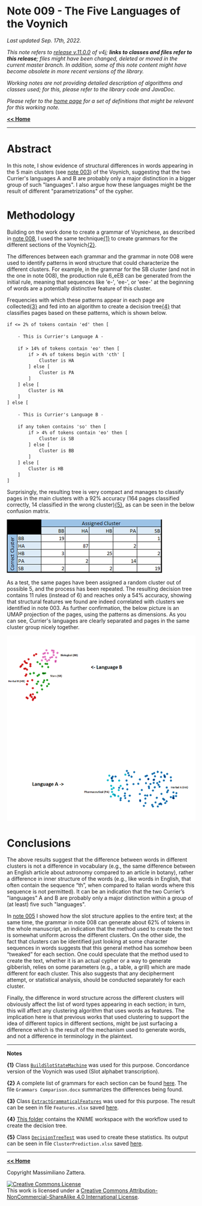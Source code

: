 # Note 009 - The Five Languages of the Voynich

_Last updated Sep. 17th, 2022._

_This note refers to [release v.11.0.0](https://github.com/mzattera/v4j/tree/v.11.0.0) of v4j;
**links to classes and files refer to this release**; files might have been changed, deleted or moved in the current master branch.
In addition, some of this note content might have become obsolete in more recent versions of the library._

_Working notes are not providing detailed description of algorithms and classes used; for this, please refer to the 
library code and JavaDoc._

_Please refer to the [home page](..) for a set of definitions that might be relevant for this working note._

[**<< Home**](..)

---


# Abstract

In this note, I show evidence of structural differences in words appearing in the 5 main clusters (see [note 003](../003)) of the Voynich,
suggesting that the two Currier's languages A and B are probably only a major distinction in a bigger group of such "languages".
I also argue how these languages might be the result of different "parametrizations" of the cypher.


# Methodology

Building on the work done to create a grammar of Voynichese, as described in [note 008](../008), I used the same technique[{1}](#Note1) to create grammars for the 
different sections of the Voynich[{2}](#Note2).

The differences between each grammar and the grammar in note 008 were used to identify patterns in word structure that could characterize the different clusters.
For example, in the grammar for the SB cluster (and not in the one in note 008), the production rule 6_eEB can be generated from the initial rule,
meaning that sequences like 'e-', 'ee-', or 'eee-' at the beginning of words are a potentially distinctive feature of this cluster. 

Frequencies with which these patterns appear in each page are collected[{3}](#Note3) and fed into an algorithm 
to create a decision tree[{4}](#Note4) that classifies pages based on these patterns, which is shown below.


```
if <= 2% of tokens contain 'ed' then [ 

	- This is Currier's Language A -
	
	if > 14% of tokens contain 'eo' then [
		if > 4% of tokens begin with 'cth' [
			Cluster is HA
		] else [
			Cluster is PA
		]
	] else [
		Cluster is HA
	]
] else [ 

	- This is Currier's Language B -
	
	if any token contains 'so' then [
		if > 4% of tokens contain 'eo' then [
			Cluster is SB
		] else [
			Cluster is BB
		]
	] else [
		Cluster is HB
	]
]
```

Surprisingly, the resulting tree is very compact and manages to classify pages in the main clusters with a 92% accuracy (164 pages classified correctly, 14 classified in the wrong cluster)[{5}](#Note5),
as can be seen in the below confusion matrix.

![Confusion matrix](images/ConfusionMatrix.PNG)

As a test, the same pages have been assigned a random cluster out of possible 5, and the process has been repeated. The resulting decision tree contains 11 rules (instead of 6) and reaches only a 54%
accuracy, showing that structural features we found are indeed correlated with clusters we identified in note 003. As further confirmation,
the below picture is an UMAP projection of the pages, using the patterns as dimensions. As you can see, Currier's languages are clearly separated and pages in the same cluster group nicely together.

![UMAP projection (Neighbors=35) of pages, using patterns as dimensions](images/UMAP.png)

 
# Conclusions

The above results suggest that the difference between words in different clusters is not a
difference in vocabulary (e.g., the same difference between an English article about astronomy
compared to an article in botany), rather a difference in inner structure of the words (e.g., like words in
English, that often contain the sequence “th”, when compared to Italian words where this sequence is
not permitted). It can be an indication that the two Currier’s "languages" A and B are probably
only a major distinction within a group of (at least) five such "languages".

In [note 005](../005) I showed how the slot structure applies to the entire text; 
at the same time, the grammar in note 008 can generate about 62% of tokens in the whole manuscript, an indication that the
method used to create the text is somewhat uniform across the different clusters. On the
other side, the fact that clusters can be identified just looking at some character
sequences in words suggests that this general method has somehow been “tweaked” for each
section. One could speculate that the method used to create the text, whether it is an actual
cypher or a way to generate gibberish, relies on some parameters (e.g., a table, a grill) which
are made different for each cluster. This also suggests that any decipherment attempt, or
statistical analysis, should be conducted separately for each cluster.

Finally, the difference in word structure across the different clusters will obviously affect
the list of word types appearing in each section; in turn, this will affect any clustering
algorithm that uses words as features. The implication here is that previous works that used
clustering to support the idea of different topics in different sections, might be just surfacing
a difference which is the result of the mechanism used to generate words, and not
a difference in terminology in the plaintext. 
  
	
---

**Notes**

<a id="Note1">**{1}**</a> Class [`BuildSlotStateMachine`](https://github.com/mzattera/v4j/blob/v.11.0.0/eclipse/io.github.mzattera.v4j-apps/src/main/java/io/github/mzattera/v4j/applications/slot/BuildSlotStateMachine.java) was used for this purpose. Concordance version of the Voynich was used (Slot alphabet transcription).

<a id="Note2">**{2}**</a> A complete list of grammars for each section can be found [here](https://github.com/mzattera/v4j/tree/master/resources/analysis/grammar). The file `Grammars Comparison.docx` summarizes
the differences being found.

<a id="Note3">**{3}**</a> Class [`ExtractGrammaticalFeatures`](https://github.com/mzattera/v4j/blob/v.11.0.0/eclipse/io.github.mzattera.v4j-apps/src/main/java/io/github/mzattera/v4j/applications/slot/ExtractGrammaticalFeatures.java) was used for this purpose.
The result can be seen in file `Features.xlsx` saved [here](https://github.com/mzattera/v4j/tree/master/resources/analysis/grammar).

<a id="Note4">**{4}**</a> [This folder](https://github.com/mzattera/v4j/tree/v.11.0.0/KNIME/Word%20Structure%20Clustering) contains the KNIME workspace with the workflow used to create the decision tree.

<a id="Note5">**{5}**</a> Class [`DecisionTreeTest`](https://github.com/mzattera/v4j/blob/v.11.0.0/eclipse/io.github.mzattera.v4j-apps/src/main/java/io/github/mzattera/v4j/applications/slot/DecisionTreeTest.java)
was used to create these statistics. Its output can be seen in file `ClusterPrediction.xlsx` saved [here](https://github.com/mzattera/v4j/tree/master/resources/analysis/grammar).



---

[**<< Home**](..)

Copyright Massimiliano Zattera.

<a rel="license" href="http://creativecommons.org/licenses/by-nc-sa/4.0/"><img alt="Creative Commons License" style="border-width:0" src="https://i.creativecommons.org/l/by-nc-sa/4.0/88x31.png" /></a><br />This work is licensed under a <a rel="license" href="http://creativecommons.org/licenses/by-nc-sa/4.0/">Creative Commons Attribution-NonCommercial-ShareAlike 4.0 International License</a>.
